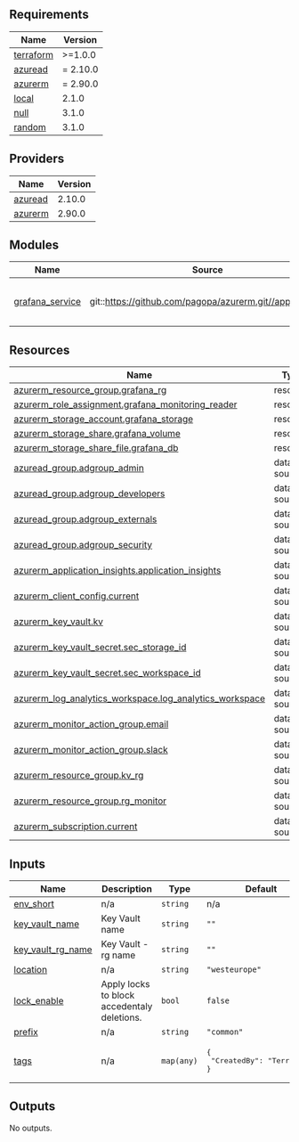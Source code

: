 <!-- markdownlint-disable -->
<!-- BEGINNING OF PRE-COMMIT-TERRAFORM DOCS HOOK -->
## Requirements

| Name | Version |
|------|---------|
| <a name="requirement_terraform"></a> [terraform](#requirement\_terraform) | >=1.0.0 |
| <a name="requirement_azuread"></a> [azuread](#requirement\_azuread) | = 2.10.0 |
| <a name="requirement_azurerm"></a> [azurerm](#requirement\_azurerm) | = 2.90.0 |
| <a name="requirement_local"></a> [local](#requirement\_local) | 2.1.0 |
| <a name="requirement_null"></a> [null](#requirement\_null) | 3.1.0 |
| <a name="requirement_random"></a> [random](#requirement\_random) | 3.1.0 |

## Providers

| Name | Version |
|------|---------|
| <a name="provider_azuread"></a> [azuread](#provider\_azuread) | 2.10.0 |
| <a name="provider_azurerm"></a> [azurerm](#provider\_azurerm) | 2.90.0 |

## Modules

| Name | Source | Version |
|------|--------|---------|
| <a name="module_grafana_service"></a> [grafana\_service](#module\_grafana\_service) | git::https://github.com/pagopa/azurerm.git//app_service | app-service-storage-mounts |

## Resources

| Name | Type |
|------|------|
| [azurerm_resource_group.grafana_rg](https://registry.terraform.io/providers/hashicorp/azurerm/2.90.0/docs/resources/resource_group) | resource |
| [azurerm_role_assignment.grafana_monitoring_reader](https://registry.terraform.io/providers/hashicorp/azurerm/2.90.0/docs/resources/role_assignment) | resource |
| [azurerm_storage_account.grafana_storage](https://registry.terraform.io/providers/hashicorp/azurerm/2.90.0/docs/resources/storage_account) | resource |
| [azurerm_storage_share.grafana_volume](https://registry.terraform.io/providers/hashicorp/azurerm/2.90.0/docs/resources/storage_share) | resource |
| [azurerm_storage_share_file.grafana_db](https://registry.terraform.io/providers/hashicorp/azurerm/2.90.0/docs/resources/storage_share_file) | resource |
| [azuread_group.adgroup_admin](https://registry.terraform.io/providers/hashicorp/azuread/2.10.0/docs/data-sources/group) | data source |
| [azuread_group.adgroup_developers](https://registry.terraform.io/providers/hashicorp/azuread/2.10.0/docs/data-sources/group) | data source |
| [azuread_group.adgroup_externals](https://registry.terraform.io/providers/hashicorp/azuread/2.10.0/docs/data-sources/group) | data source |
| [azuread_group.adgroup_security](https://registry.terraform.io/providers/hashicorp/azuread/2.10.0/docs/data-sources/group) | data source |
| [azurerm_application_insights.application_insights](https://registry.terraform.io/providers/hashicorp/azurerm/2.90.0/docs/data-sources/application_insights) | data source |
| [azurerm_client_config.current](https://registry.terraform.io/providers/hashicorp/azurerm/2.90.0/docs/data-sources/client_config) | data source |
| [azurerm_key_vault.kv](https://registry.terraform.io/providers/hashicorp/azurerm/2.90.0/docs/data-sources/key_vault) | data source |
| [azurerm_key_vault_secret.sec_storage_id](https://registry.terraform.io/providers/hashicorp/azurerm/2.90.0/docs/data-sources/key_vault_secret) | data source |
| [azurerm_key_vault_secret.sec_workspace_id](https://registry.terraform.io/providers/hashicorp/azurerm/2.90.0/docs/data-sources/key_vault_secret) | data source |
| [azurerm_log_analytics_workspace.log_analytics_workspace](https://registry.terraform.io/providers/hashicorp/azurerm/2.90.0/docs/data-sources/log_analytics_workspace) | data source |
| [azurerm_monitor_action_group.email](https://registry.terraform.io/providers/hashicorp/azurerm/2.90.0/docs/data-sources/monitor_action_group) | data source |
| [azurerm_monitor_action_group.slack](https://registry.terraform.io/providers/hashicorp/azurerm/2.90.0/docs/data-sources/monitor_action_group) | data source |
| [azurerm_resource_group.kv_rg](https://registry.terraform.io/providers/hashicorp/azurerm/2.90.0/docs/data-sources/resource_group) | data source |
| [azurerm_resource_group.rg_monitor](https://registry.terraform.io/providers/hashicorp/azurerm/2.90.0/docs/data-sources/resource_group) | data source |
| [azurerm_subscription.current](https://registry.terraform.io/providers/hashicorp/azurerm/2.90.0/docs/data-sources/subscription) | data source |

## Inputs

| Name | Description | Type | Default | Required |
|------|-------------|------|---------|:--------:|
| <a name="input_env_short"></a> [env\_short](#input\_env\_short) | n/a | `string` | n/a | yes |
| <a name="input_key_vault_name"></a> [key\_vault\_name](#input\_key\_vault\_name) | Key Vault name | `string` | `""` | no |
| <a name="input_key_vault_rg_name"></a> [key\_vault\_rg\_name](#input\_key\_vault\_rg\_name) | Key Vault - rg name | `string` | `""` | no |
| <a name="input_location"></a> [location](#input\_location) | n/a | `string` | `"westeurope"` | no |
| <a name="input_lock_enable"></a> [lock\_enable](#input\_lock\_enable) | Apply locks to block accedentaly deletions. | `bool` | `false` | no |
| <a name="input_prefix"></a> [prefix](#input\_prefix) | n/a | `string` | `"common"` | no |
| <a name="input_tags"></a> [tags](#input\_tags) | n/a | `map(any)` | <pre>{<br>  "CreatedBy": "Terraform"<br>}</pre> | no |

## Outputs

No outputs.
<!-- END OF PRE-COMMIT-TERRAFORM DOCS HOOK -->
